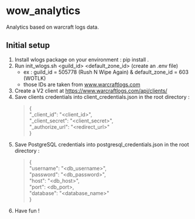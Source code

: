 # wow_analytics
Analytics based on warcraft logs data.

## Initial setup
1. Install wlogs package on your environment : pip install .
2. Run init_wlogs.sh <guild_id> <default_zone_id> (create an .env file)
   - ex : guild_id = 505778 (Rush N Wipe Again) & default_zone_id = 603 (WOTLK)
   - those IDs are taken from www.warcraftlogs.com
3. Create a V2 client at https://www.warcraftlogs.com/api/clients/ 
4. Save clients credentials into client_credentials.json in the root directory :
    >{ \
        "_client_id": "<client_id>", \
        "_client_secret": "<client_secret>", \
        "_authorize_url": "<redirect_url>" \
    }
5. Save PostgreSQL credentials into postgresql_credentials.json in the root directory :
    >{ \
        "username": "<db_username>", \
        "password": "<db_password>", \
        "host": "<db_host>", \
        "port": <db_port>, \
        "database": "<database_name>" \
    }
6. Have fun !
